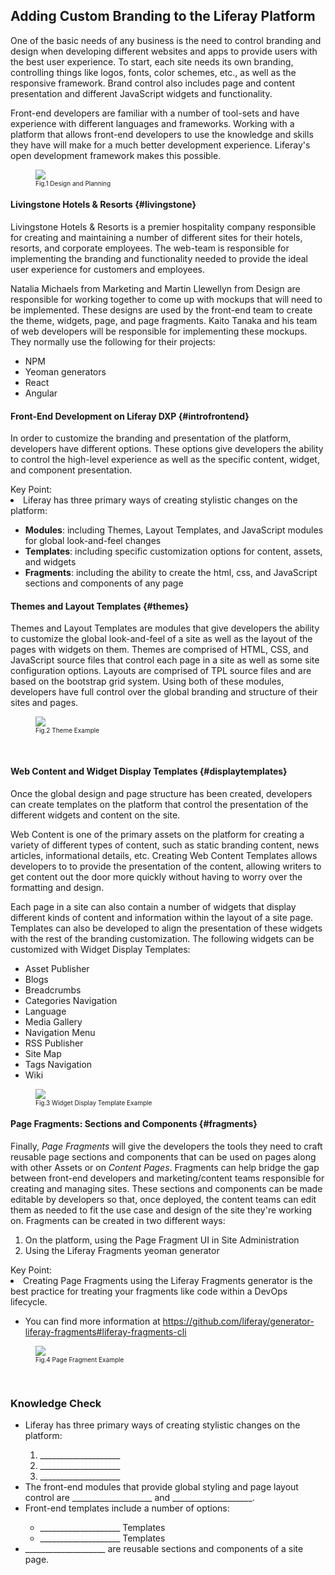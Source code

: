 ## Adding Custom Branding to the Liferay Platform

One of the basic needs of any business is the need to control branding and design when developing different websites and apps to provide users with the best user experience. To start, each site needs its own branding, controlling things like logos, fonts, color schemes, etc., as well as the responsive framework. Brand control also includes page and content presentation and different JavaScript widgets and functionality. 

Front-end developers are familiar with a number of tool-sets and have experience with different languages and frameworks. Working with a platform that allows front-end developers to use the knowledge and skills they have will make for a much better development experience. Liferay's open development framework makes this possible. 

<figure>
	<img src="../images/design-plans.png" style="max-height: 23%" />
	<figcaption style="font-size: x-small">Fig.1 Design and Planning</figcaption>
</figure>

#### Livingstone Hotels & Resorts {#livingstone}

Livingstone Hotels & Resorts is a premier hospitality company responsible for creating and maintaining a number of different sites for their hotels, resorts, and corporate employees. The web-team is responsible for implementing the branding and functionality needed to provide the ideal user experience for customers and employees. 

Natalia Michaels from Marketing and Martin Llewellyn from Design are responsible for working together to come up with mockups that will need to be implemented. These designs are used by the front-end team to create the theme, widgets, page, and page fragments. Kaito Tanaka and his team of web developers will be responsible for implementing these mockups. They normally use the following for their projects:
* NPM 
* Yeoman generators
* React
* Angular 

#### Front-End Development on Liferay DXP {#introfrontend}

In order to customize the branding and presentation of the platform, developers have different options. These options give developers the ability to control the high-level experience as well as the specific content, widget, and component presentation.

<div class="key-point">
Key Point: <br />
<li>Liferay has three primary ways of creating stylistic changes on the platform:</li>
  <ul>
      <li><b>Modules</b>: including Themes, Layout Templates, and JavaScript modules for global look-and-feel changes</li>
      <li><b>Templates</b>: including specific customization options for content, assets, and widgets</li>
      <li><b>Fragments</b>: including the ability to create the html, css, and JavaScript sections and components of any page</li>
    </ul>
</div>

#### Themes and Layout Templates {#themes}

Themes and Layout Templates are modules that give developers the ability to customize the global look-and-feel of a site as well as the layout of the pages with widgets on them. Themes are comprised of HTML, CSS, and JavaScript source files that control each page in a site as well as some site configuration options. Layouts are comprised of TPL source files and are based on the bootstrap grid system. Using both of these modules, developers have full control over the global branding and structure of their sites and pages.

<figure>
	<img src="../images/theme-example.png" style="max-height: 35%" />
	<figcaption style="font-size: x-small">Fig.2 Theme Example</figcaption>
</figure>

<br/>

#### Web Content and Widget Display Templates {#displaytemplates}

Once the global design and page structure has been created, developers can create templates on the platform that control the presentation of the different widgets and content on the site. 

Web Content is one of the primary assets on the platform for creating a variety of different types of content, such as static branding content, news articles, informational details, etc. Creating Web Content Templates allows developers to to provide the presentation of the content, allowing writers to get content out the door more quickly without having to worry over the formatting and design. 

Each page in a site can also contain a number of widgets that display different kinds of content and information within the layout of a site page. Templates can also be developed to align the presentation of these widgets with the rest of the branding customization. The following widgets can be customized with Widget Display Templates:
* Asset Publisher
* Blogs
* Breadcrumbs
* Categories Navigation
* Language
* Media Gallery
* Navigation Menu
* RSS Publisher
* Site Map
* Tags Navigation
* Wiki

<figure>
	<img src="../images/application-display-templates.png" style="max-height: 35%" />
	<figcaption style="font-size: x-small">Fig.3 Widget Display Template Example</figcaption>
</figure>

#### Page Fragments: Sections and Components {#fragments}

Finally, _Page Fragments_ will give the developers the tools they need to craft reusable page sections and components that can be used on pages along with other Assets or on _Content Pages_. Fragments can help bridge the gap between front-end developers and marketing/content teams responsible for creating and managing sites. These sections and components can be made editable by developers so that, once deployed, the content teams can edit them as needed to fit the use case and design of the site they're working on. Fragments can be created in two different ways:
1. On the platform, using the Page Fragment UI in Site Administration
2. Using the Liferay Fragments yeoman generator

<div class="key-point">
Key Point: <br />
<li>Creating Page Fragments using the Liferay Fragments generator is the best practice for treating your fragments like code within a DevOps lifecycle.</li>
  <ul>
    <li>You can find more information at <a href="https://github.com/liferay/generator-liferay-fragments#liferay-fragments-cli">https://github.com/liferay/generator-liferay-fragments#liferay-fragments-cli</a></li>    
  </ul>
</div>

<figure>
	<img src="../images/page-fragment-example.png" style="max-height: 35%" />
	<figcaption style="font-size: x-small">Fig.4 Page Fragment Example</figcaption>
</figure>

<br/>

<div class="summary">
<h3>Knowledge Check</h3>
<ul>
  <li>Liferay has three primary ways of creating stylistic changes on the platform:</li>
 	<ol>
    <li>____________________</li>
    <li>____________________</li>
    <li>____________________</li>
  </ol>
  <li>The front-end modules that provide global styling and page layout control are ____________________ and ____________________.</li>
  <li>Front-end templates include a number of options:</li>
    <ul>
      <li>____________________ Templates</li>
      <li>____________________ Templates</li>
    </ul>
  <li>____________________ are reusable sections and components of a site page.</li>
</ul>
</div>
